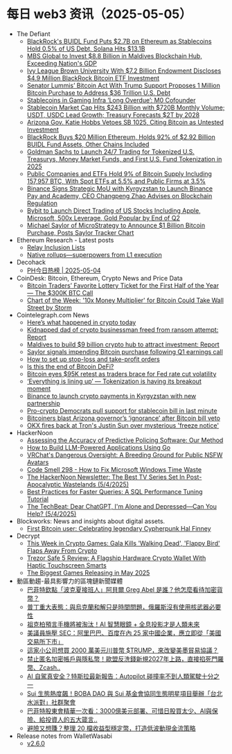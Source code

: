 # 每日 web3 资讯（2025-05-05）

- The Defiant
  - [BlackRock's BUIDL Fund Puts $2.7B on Ethereum as Stablecoins Hold 0.5% of US Debt, Solana Hits $13.1B](https://thedefiant.io/news/blockchains/blackrock-s-buidl-fund-puts-2-7b-on-ethereum-stablecoins-hold-0-5-us-debt-solana-de4bf95a)
  - [MBS Global to Invest $8.8 Billion in Maldives Blockchain Hub, Exceeding Nation's GDP](https://thedefiant.io/news/blockchains/mbs-global-to-invest-8-8-billion-maldives-blockchain-hub-exceeding-nation-s-gdp-87baed8b)
  - [Ivy League Brown University With $7.2 Billion Endowment Discloses $4.9 Million BlackRock Bitcoin ETF Investment](https://thedefiant.io/news/tradfi-and-fintech/ivy-league-brown-university-7-2-billion-endowment-discloses-4-9-million-bitcoin-6066976b)
  - [Senator Lummis’ Bitcoin Act With Trump Support Proposes 1 Million Bitcoin Purchase to Address $36 Trillion U.S. Debt](https://thedefiant.io/news/regulation/senator-lummis-bitcoin-act-trump-support-proposes-1-million-bitcoin-purchase-to-88be5eb5)
  - [Stablecoins in Gaming Infra ‘Long Overdue’: M0 Cofounder](https://thedefiant.io/news/nfts-and-web3/playtron-m0-sui-stablecoin-game-dollar)
  - [Stablecoin Market Cap Hits $243 Billion with $720B Monthly Volume; USDT, USDC Lead Growth; Treasury Forecasts $2T by 2028](https://thedefiant.io/news/markets/stablecoin-market-cap-hits-243-billion-720b-monthly-volume-usdt-usdc-lead-growth-120919ad)
  - [Arizona Gov. Katie Hobbs Vetoes SB 1025, Citing Bitcoin as Untested Investment](https://thedefiant.io/news/regulation/arizona-gov-katie-hobbs-vetoes-sb-1025-citing-bitcoin-untested-investment-cacc3f52)
  - [BlackRock Buys $20 Million Ethereum, Holds 92% of $2.92 Billion BUIDL Fund Assets, Other Chains Included](https://thedefiant.io/news/blockchains/blackrock-buys-20-million-ethereum-holds-92-2-92-billion-buidl-fund-assets-other-4c625f62)
  - [Goldman Sachs to Launch 24/7 Trading for Tokenized U.S. Treasurys, Money Market Funds, and First U.S. Fund Tokenization in 2025](https://thedefiant.io/news/tradfi-and-fintech/goldman-sachs-to-launch-24-7-trading-tokenized-u-s-treasurys-money-market-funds-ae5394ac)
  - [Public Companies and ETFs Hold 9% of Bitcoin Supply Including 157,957 BTC, With Spot ETFs at 5.5% and Public Firms at 3.5%](https://thedefiant.io/news/markets/public-companies-etfs-hold-9-bitcoin-supply-including-157957-btc-spot-etfs-5-5-3-1a8b2744)
  - [Binance Signs Strategic MoU with Kyrgyzstan to Launch Binance Pay and Academy, CEO Changpeng Zhao Advises on Blockchain Regulation](https://thedefiant.io/news/regulation/binance-signs-strategic-mou-kyrgyzstan-to-launch-binance-pay-academy-ceo-zhao-on-b339c180)
  - [Bybit to Launch Direct Trading of US Stocks Including Apple, Microsoft, 500x Leverage, Gold Popular by End of Q2](https://thedefiant.io/news/cefi/bybit-to-launch-direct-trading-us-stocks-including-apple-microsoft-500x-leverage-25ab09d1)
  - [Michael Saylor of MicroStrategy to Announce $1 Billion Bitcoin Purchase, Posts Saylor Tracker Chart](https://thedefiant.io/news/markets/michael-saylor-microstrategy-to-announce-1-billion-bitcoin-purchase-posts-saylor-93e5c8e3)
- Ethereum Research - Latest posts
  - [Relay Inclusion Lists](https://ethresear.ch/t/relay-inclusion-lists/22218#post_6)
  - [Native rollups—superpowers from L1 execution](https://ethresear.ch/t/native-rollups-superpowers-from-l1-execution/21517?page=2#post_35)
- Decohack
  - [PH今日热榜 | 2025-05-04](https://decohack.com/producthunt-daily-2025-05-04/)
- CoinDesk: Bitcoin, Ethereum, Crypto News and Price Data
  - [Bitcoin Traders’ Favorite Lottery Ticket for the First Half of the Year — The $300K BTC Call](https://www.coindesk.com/markets/2025/05/04/bitcoin-traders-favorite-lottery-ticket-for-the-first-half-of-the-year-the-usd300k-btc-call)
  - [Chart of the Week: '10x Money Multiplier' for Bitcoin Could Take Wall Street by Storm](https://www.coindesk.com/markets/2025/05/04/chart-of-the-week-10x-money-multiplier-for-bitcoin-could-take-wall-street-by-storm)
- Cointelegraph.com News
  - [Here’s what happened in crypto today](https://cointelegraph.com/news/what-happened-in-crypto-today?utm_source=rss_feed&utm_medium=rss&utm_campaign=rss_partner_inbound)
  - [Kidnapped dad of crypto businessman freed from ransom attempt: Report](https://cointelegraph.com/news/kidnapped-dad-crypto-entrepreneur-freed-ransom-attempt?utm_source=rss_feed&utm_medium=rss&utm_campaign=rss_partner_inbound)
  - [Maldives to build $9 billion crypto hub to attract investment: Report](https://cointelegraph.com/news/maldives-building-9-billion-crypto-hub?utm_source=rss_feed&utm_medium=rss&utm_campaign=rss_partner_inbound)
  - [Saylor signals impending Bitcoin purchase following Q1 earnings call](https://cointelegraph.com/news/michael-saylor-signals-bitcoin-purchase-following-earnings-call?utm_source=rss_feed&utm_medium=rss&utm_campaign=rss_partner_inbound)
  - [How to set up stop-loss and take-profit orders](https://cointelegraph.com/news/how-to-set-up-stop-loss-and-take-profit-orders?utm_source=rss_feed&utm_medium=rss&utm_campaign=rss_partner_inbound)
  - [Is this the end of Bitcoin DeFi?](https://cointelegraph.com/news/is-this-the-end-of-bitcoin-de-fi?utm_source=rss_feed&utm_medium=rss&utm_campaign=rss_partner_inbound)
  - [Bitcoin eyes $95K retest as traders brace for Fed rate cut volatility](https://cointelegraph.com/news/bitcoin-95k-retest-traders-brace-for-fed-rate-cut-volatility?utm_source=rss_feed&utm_medium=rss&utm_campaign=rss_partner_inbound)
  - [‘Everything is lining up’ — Tokenization is having its breakout moment](https://cointelegraph.com/news/tokenization-breakout-moment-blackrock-multibank-telegram?utm_source=rss_feed&utm_medium=rss&utm_campaign=rss_partner_inbound)
  - [Binance to launch crypto payments in Kyrgyzstan with new partnership](https://cointelegraph.com/news/binance-launches-crypto-payments-kyrgyzstan-partnership?utm_source=rss_feed&utm_medium=rss&utm_campaign=rss_partner_inbound)
  - [Pro-crypto Democrats pull support for stablecoin bill in last minute](https://cointelegraph.com/news/democrats-pull-support-gop-stablecoin-bill?utm_source=rss_feed&utm_medium=rss&utm_campaign=rss_partner_inbound)
  - [Bitcoiners blast Arizona governor’s ‘ignorance’ after Bitcoin bill veto](https://cointelegraph.com/news/arizona-governor-katie-hobbs-veto-bitcoin-bill-bitcoiners-react?utm_source=rss_feed&utm_medium=rss&utm_campaign=rss_partner_inbound)
  - [OKX fires back at Tron&#039;s Justin Sun over mysterious &#039;freeze notice&#039;](https://cointelegraph.com/news/crypto-exchange-okx-star-xu-tron-justin-sun-freeze-notice?utm_source=rss_feed&utm_medium=rss&utm_campaign=rss_partner_inbound)
- HackerNoon
  - [Assessing the Accuracy of Predictive Policing Software: Our Method](https://hackernoon.com/assessing-the-accuracy-of-predictive-policing-software-our-method?source=rss)
  - [How to Build LLM-Powered Applications Using Go](https://hackernoon.com/how-to-build-llm-powered-applications-using-go?source=rss)
  - [VRChat's Dangerous Oversight: A Breeding Ground for Public NSFW Avatars](https://hackernoon.com/vrchats-dangerous-oversight-a-breeding-ground-for-public-nsfw-avatars?source=rss)
  - [Code Smell 298 - How to Fix Microsoft Windows Time Waste](https://hackernoon.com/code-smell-298-how-to-fix-microsoft-windows-time-waste?source=rss)
  - [The HackerNoon Newsletter: The Best TV Series Set In Post-Apocalyptic Wastelands (5/4/2025)](https://hackernoon.com/5-4-2025-newsletter?source=rss)
  - [Best Practices for Faster Queries: A SQL Performance Tuning Tutorial](https://hackernoon.com/best-practices-for-faster-queries-a-sql-performance-tuning-tutorial?source=rss)
  - [The TechBeat: Dear ChatGPT, I'm Alone and Depressed—Can You Help? (5/4/2025)](https://hackernoon.com/5-4-2025-techbeat?source=rss)
- Blockworks: News and insights about digital assets.
  - [First Bitcoin user: Celebrating legendary Cypherpunk Hal Finney](https://blockworks.co/news/first-bitcoin-user-cypherpunk-hal-finney-programmer)
- Decrypt
  - [This Week in Crypto Games: Gala Kills 'Walking Dead', 'Flappy Bird' Flaps Away From Crypto](https://decrypt.co/317551/this-week-crypto-games-walking-dead-flappy-bird)
  - [Trezor Safe 5 Review: A Flagship Hardware Crypto Wallet With Haptic Touchscreen Smarts](https://decrypt.co/317598/trezor-safe-5-review-hardware-crypto-wallet)
  - [The Biggest Games Releasing in May 2025](https://decrypt.co/317526/biggest-games-releasing-in-may-2025)
- 動區動趨-最具影響力的區塊鏈新聞媒體
  - [巴菲特欽點「波克夏接班人」阿貝爾 Greg Abel 是誰？他怎麼看待加密貨幣？](https://www.blocktempo.com/who-is-greg-abel-berkshire-hathaway-new-leader/)
  - [普丁重大表態：與烏克蘭和解只是時間問題，俄羅斯沒有使用核武器必要性](https://www.blocktempo.com/putins-latest-statements-ukraine-reconciliation-nuclear-threat/)
  - [祖克柏預言手機將被淘汰！AI 智慧眼鏡 + 全息投影才是人類未來](https://www.blocktempo.com/mark-zuckerberg-theo-von-interview-ai-future/)
  - [美議員施壓 SEC：阿里巴巴、百度在內 25 家中國企業，應立即從「美國交易所下市」](https://www.blocktempo.com/us-congress-pressure-chinese-stocks-delisting/)
  - [這家小公司想買 2000 萬美元川普幣 $TRUMP，來改變美墨貿易協議？](https://www.blocktempo.com/freight-technologies-invests-in-trump-token-analysis/)
  - [禁止匿名加密帳戶與隱私幣！歐盟反洗錢新規2027年上路，直接掐死門羅幣、Zcash..](https://www.blocktempo.com/eu-amlr-impact-on-crypto-anonymity/)
  - [AI 自駕真安全？特斯拉最新報告：Autopilot 碰撞率不到人類駕駛十分之一](https://www.blocktempo.com/tesla-autopilot-q1-2025-safety/)
  - [Sui 生態熱度飆！BOBA DAO 與 Sui 基金會協同生態明星項目舉辦「台北水派對」社群聚會](https://www.blocktempo.com/boba-dao-and-sui-foundation-hold-tapei-sui-party/)
  - [巴菲特股東會精華一次看：3000億美元部署、可惜日股買太少、AI與保險、給投資人的五大箴言..](https://www.blocktempo.com/buffett-shareholders-meeting-highlights/)
  - [避險又想賺？整理 20 檔收益型穩定幣，打造低波動現金流策略](https://www.blocktempo.com/20-types-of-stablecoins-that-generate-income/)
- Release notes from WalletWasabi
  - [v2.6.0](https://github.com/WalletWasabi/WalletWasabi/releases/tag/v2.6.0)
